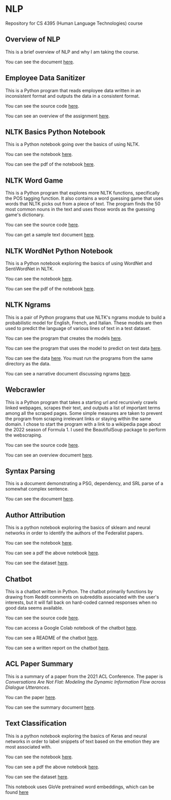 # NLP

Repository for CS 4395 (Human Language Technologies) course

## Overview of NLP

This is a brief overview of NLP and why I am taking the course.

You can see the document [here](https://github.com/platformer/NLP/blob/main/HW00/Overview_of_NLP.pdf).

## Employee Data Sanitizer

This is a Python program that reads employee data written in an inconsistent format and outputs the data in a consistent format.

You can see the source code [here](https://github.com/platformer/NLP/blob/main/HW01/hw1.py).

You can see an overview of the assignment [here](https://github.com/platformer/NLP/blob/main/HW01/HW1_Overview.pdf).

## NLTK Basics Python Notebook

This is a Python notebook going over the basics of using NLTK.

You can see the notebook [here](https://github.com/platformer/NLP/blob/main/HW02/hw2.ipynb).

You can see the pdf of the notebook [here](https://github.com/platformer/NLP/blob/main/HW02/hw2.pdf).

## NLTK Word Game

This is a Python program that explores more NLTK functions, specifically the POS tagging function. It also contains a word guessing game that uses words that NLTK picks out from a piece of text. The program finds the 50 most common nouns in the text and uses those words as the guessing game's dictionary.

You can see the source code [here](https://github.com/platformer/NLP/blob/main/HW03/hw3.py).

You can get a sample text document [here](https://github.com/platformer/NLP/blob/main/HW03/anat19.txt).

## NLTK WordNet Python Notebook

This is a Python notebook exploring the basics of using WordNet and SentiWordNet in NLTK.

You can see the notebook [here](https://github.com/platformer/NLP/blob/main/HW04/hw4.ipynb).

You can see the pdf of the notebook [here](https://github.com/platformer/NLP/blob/main/HW04/hw4.pdf).

## NLTK Ngrams

This is a pair of Python programs that use NLTK's ngrams module to build a probabilistic model for English, French, and Italian. These models are then used to predict the language of various lines of text in a test dataset.

You can see the program that creates the models [here](https://github.com/platformer/NLP/blob/main/HW05/program1.py).

You can see the program that uses the model to predict on test data [here](https://github.com/platformer/NLP/blob/main/HW05/program2.pdf).

You can see the data [here](https://github.com/platformer/NLP/blob/main/HW05/data). You must run the programs from the same directory as the data.

You can see a narrative document discussing ngrams [here](https://github.com/platformer/NLP/blob/main/HW05/Narrative.pdf).

## Webcrawler

This is a Python program that takes a starting url and recursively crawls linked webpages, scrapes their text, and outputs a list of important terms among all the scraped pages. Some simple measures are taken to prevent the program from scraping irrelevant links or staying within the same domain. I chose to start the program with a link to a wikipedia page about the 2022 season of Formula 1. I used the BeautifulSoup package to perform the webscraping.

You can see the source code [here](https://github.com/platformer/NLP/blob/main/HW06/hw6.py).

You can see an overview document [here](https://github.com/platformer/NLP/blob/main/HW06/HW6_Overview.pdf).

## Syntax Parsing

This is a document demonstrating a PSG, dependency, and SRL parse of a somewhat complex sentence.

You can see the document [here](https://github.com/platformer/NLP/blob/main/HW07/hw7.pdf).

## Author Attribution

This is a python notebook exploring the basics of sklearn and neural networks in order to identify the authors of the Federalist papers.

You can see the notebook [here](https://github.com/platformer/NLP/blob/main/HW08/hw8.ipynb).

You can see a pdf the above notebook [here](https://github.com/platformer/NLP/blob/main/HW08/hw8.pdf).

You can see the dataset [here](https://github.com/platformer/NLP/blob/main/HW08/federalist.csv).

## Chatbot

This is a chatbot written in Python. The chatbot primarily functions by drawing from Reddit comments on subreddits associated with the user's interests, but it will fall back on hard-coded canned responses when no good data seems available.

You can see the source code [here](https://github.com/platformer/NLP/blob/main/HW09/chatbot.py).

You can access a Google Colab notebook of the chatbot [here](https://colab.research.google.com/drive/1JoAQF8m72Gm78dE8HQVkZePeKSYPPXTy?usp=sharing).

You can see a README of the chatbot [here](https://github.com/platformer/NLP/blob/main/HW09/README.md).

You can see a written report on the chatbot [here](https://github.com/platformer/NLP/blob/main/HW09/Chatbot_Report.pdf).

## ACL Paper Summary

This is a summary of a paper from the 2021 ACL Conference. The paper is *Conversations Are Not Flat: Modeling the Dynamic Information Flow across Dialogue Utterances*.

You can the paper [here](https://aclanthology.org/2021.acl-long.11/).

You can see the summary document [here](https://github.com/platformer/NLP/blob/main/HW10/ACL_Paper_Summary.pdf).

## Text Classification

This is a python notebook exploring the basics of Keras and neural networks in order to label snippets of text based on the emotion they are most associated with.

You can see the notebook [here](https://github.com/platformer/NLP/blob/main/HW11/hw11.ipynb).

You can see a pdf the above notebook [here](https://github.com/platformer/NLP/blob/main/HW11/hw11.pdf).

You can see the dataset [here](https://github.com/platformer/NLP/blob/main/HW11/data/Emotion_final.csv).

This notebook uses GloVe pretrained word embeddings, which can be found [here](http://nlp.stanford.edu/data/glove.6B.zip)

